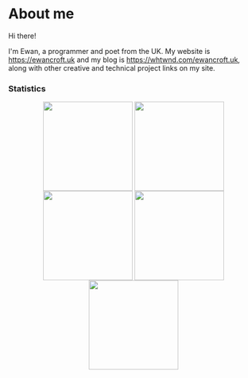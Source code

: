 # About me

Hi there!

I'm Ewan, a programmer and poet from the UK. My website is <https://ewancroft.uk> and my blog is <https://whtwnd.com/ewancroft.uk>, along with other creative and technical project links on my site.

<h3 align="left">Statistics</h3>
<div align="center">
<img align="center" src="http://github-profile-summary-cards.vercel.app/api/cards/stats?username=ewanc26&theme=dracula" height="180em" />
<img align="center" src="http://github-profile-summary-cards.vercel.app/api/cards/most-commit-language?username=ewanc26&theme=dracula" height="180em" />
<img align="center" src="http://github-profile-summary-cards.vercel.app/api/cards/repos-per-language?username=ewanc26&theme=dracula" height="180em" />
<img align="center" src="http://github-profile-summary-cards.vercel.app/api/cards/productive-time?username=ewanc26&theme=dracula" height="180em" />
<img align="center" src="http://github-profile-summary-cards.vercel.app/api/cards/profile-details?username=ewanc26&theme=dracula" height="180em" />
</div>
